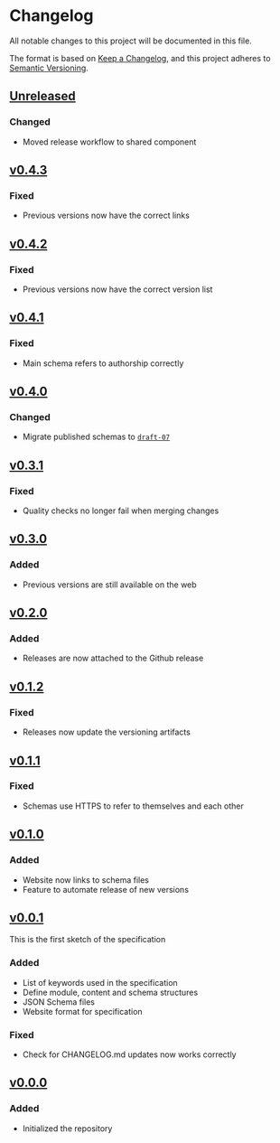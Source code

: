 <!-- markdownlint-configure-file
{
  "no-duplicate-heading": false
}
-->
# Changelog

All notable changes to this project will be documented in this file.

The format is based on [Keep a Changelog](https://keepachangelog.com/en/1.0.0/),
and this project adheres to [Semantic Versioning](https://semver.org/spec/v2.0.0.html).

<!-- markdown-link-check-disable -->
## [Unreleased](https://github.com/powerd6/spec/compare/v0.4.3...HEAD)

### Changed

- Moved release workflow to shared component

## [v0.4.3](https://github.com/powerd6/spec/releases/tag/v0.4.3)

### Fixed

- Previous versions now have the correct links

## [v0.4.2](https://github.com/powerd6/spec/releases/tag/v0.4.2)

### Fixed

- Previous versions now have the correct version list

## [v0.4.1](https://github.com/powerd6/spec/releases/tag/v0.4.1)

### Fixed

- Main schema refers to authorship correctly

## [v0.4.0](https://github.com/powerd6/spec/releases/tag/v0.4.0)

### Changed

- Migrate published schemas to [`draft-07`](https://json-schema.org/draft-07/json-schema-release-notes)

## [v0.3.1](https://github.com/powerd6/spec/releases/tag/v0.3.1)

### Fixed

- Quality checks no longer fail when merging changes

## [v0.3.0](https://github.com/powerd6/spec/releases/tag/v0.3.0)

### Added

- Previous versions are still available on the web

## [v0.2.0](https://github.com/powerd6/spec/releases/tag/v0.2.0)

### Added

- Releases are now attached to the Github release

## [v0.1.2](https://github.com/powerd6/spec/releases/tag/v0.1.2)

### Fixed

- Releases now update the versioning artifacts

## [v0.1.1](https://github.com/powerd6/spec/releases/tag/v0.1.1)

### Fixed

- Schemas use HTTPS to refer to themselves and each other

## [v0.1.0](https://github.com/powerd6/spec/releases/tag/v0.1.0)

### Added

- Website now links to schema files
- Feature to automate release of new versions

## [v0.0.1](https://github.com/powerd6/spec/releases/tag/v0.0.1)

This is the first sketch of the specification

### Added

- List of keywords used in the specification
- Define module, content and schema structures
- JSON Schema files
- Website format for specification

### Fixed

- Check for CHANGELOG.md updates now works correctly

## [v0.0.0](https://github.com/powerd6/spec/releases/tag/v0.0.0)

### Added

- Initialized the repository
<!-- markdown-link-check-enable -->
